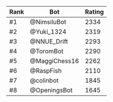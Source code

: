 Rank|Bot|Rating
---|---|---
#1|@NimsiluBot|2334
#2|@Yuki_1324|2319
#3|@NNUE_Drift|2293
#4|@ToromBot|2290
#5|@MaggiChess16|2262
#6|@RaspFish|2110
#7|@colinbot|1845
#8|@OpeningsBot|1645
